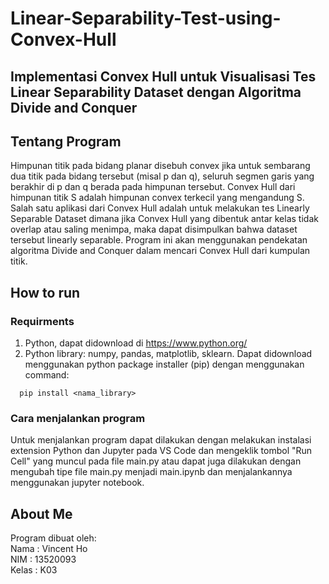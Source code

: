 # Linear-Separability-Test-using-Convex-Hull

## Implementasi Convex Hull untuk Visualisasi Tes Linear Separability Dataset dengan Algoritma Divide and Conquer 


## Tentang Program
Himpunan titik pada bidang planar disebuh convex jika untuk sembarang dua titik pada bidang tersebut (misal p dan q), seluruh segmen garis yang berakhir di p dan q berada pada himpunan tersebut. Convex Hull dari himpunan titik S adalah himpunan convex terkecil yang mengandung S. Salah satu aplikasi dari Convex Hull adalah untuk melakukan tes Linearly Separable Dataset dimana jika Convex Hull yang dibentuk antar kelas tidak overlap atau saling menimpa, maka dapat disimpulkan bahwa dataset tersebut linearly separable.
Program ini akan menggunakan pendekatan algoritma Divide and Conquer dalam mencari Convex Hull dari kumpulan titik.


## How to run

### Requirments
1. Python, dapat didownload di https://www.python.org/
2. Python library: numpy, pandas, matplotlib, sklearn. Dapat didownload menggunakan python package installer (pip) dengan menggunakan command:
```
  pip install <nama_library>
```

### Cara menjalankan program
Untuk menjalankan program dapat dilakukan dengan melakukan instalasi extension Python dan Jupyter pada VS Code dan mengeklik tombol "Run Cell" yang muncul pada file main.py
atau dapat juga dilakukan dengan mengubah tipe file main.py menjadi main.ipynb dan menjalankannya menggunakan jupyter notebook.


## About Me
Program dibuat oleh:   
  Nama  : Vincent Ho   
  NIM   : 13520093   
  Kelas : K03  
